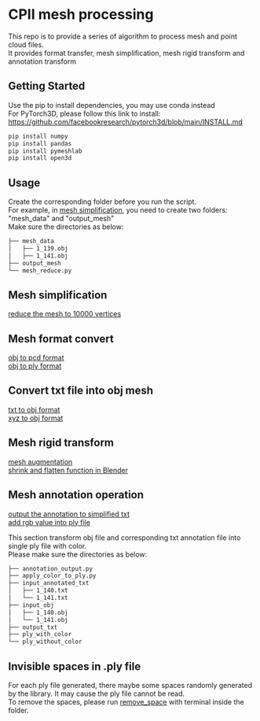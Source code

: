 # CPII mesh processing
This repo is to provide a series of algorithm to process mesh and point cloud files. \
It provides format transfer, mesh simplification, mesh rigid transform and annotation transform 

## Getting Started
Use the pip to install dependencies, you may use conda instead \
For PyTorch3D, please follow this link to install: https://github.com/facebookresearch/pytorch3d/blob/main/INSTALL.md

```bash
pip install numpy
pip install pandas
pip install pymeshlab
pip install open3d
```
## Usage
Create the corresponding folder before you run the script. \
For example, in [mesh simplification](./mesh_reduce.py), you need to create two folders: "mesh_data" and "output_mesh" \
Make sure the directories as below:

```bash
├── mesh_data
│   ├── 1_139.obj
│   ├── 1_141.obj
├── output_mesh
└── mesh_reduce.py
```
## Mesh simplification
[reduce the mesh to 10000 vertices](./mesh_reduce.py)

## Mesh format convert
[obj to pcd format](./obj_to_pcd.py) \
[obj to ply format](./obj_to_ply.py)

## Convert txt file into obj mesh
[txt to obj format](./txt_to_obj.py) \
[xyz to obj format](./xyz_to_obj.py)

## Mesh rigid transform
[mesh augmentation](./mesh_rigid_transform.py) \
[shrink and flatten function in Blender](./shrink_flatten.py)

## Mesh annotation operation
[output the annotation to simplified txt](./annotation_output.py) \
[add rgb value into ply file](./apply_color_to_ply.py)

This section transform obj file and corresponding txt annotation file into single ply file with color. \
Please make sure the directories as below:

```bash
├── annotation_output.py
├── apply_color_to_ply.py
├── input_annotated_txt
│   ├── 1_140.txt
│   └── 1_141.txt
├── input_obj
│   ├── 1_140.obj
│   └── 1_141.obj
├── output_txt
├── ply_with_color
└── ply_without_color
```

## Invisible spaces in .ply file
For each ply file generated, there maybe some spaces randomly generated by the library. It may cause the ply file cannot be read. \
To remove the spaces, please run [remove_space](./remove_space.txt) with terminal inside the folder.
